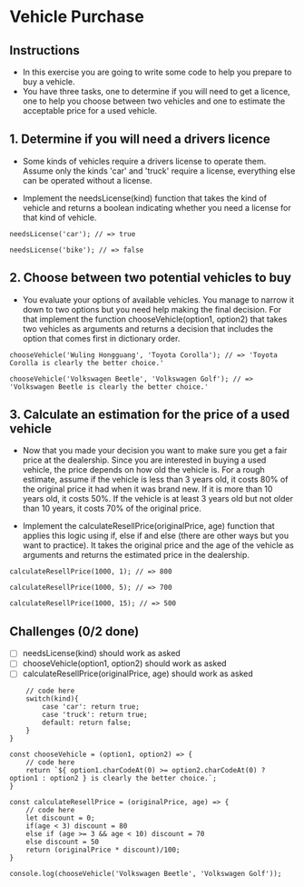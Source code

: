 # Vehicle Purchase

## Instructions

- In this exercise you are going to write some code to help you prepare to buy a vehicle.
- You have three tasks, one to determine if you will need to get a licence, one to help you choose between two vehicles and one to estimate the acceptable price for a used vehicle.

## 1. Determine if you will need a drivers licence
- Some kinds of vehicles require a drivers license to operate them. Assume only the kinds 'car' and 'truck' require a license, everything else can be operated without a license.

- Implement the needsLicense(kind) function that takes the kind of vehicle and returns a boolean indicating whether you need a license for that kind of vehicle.

```
needsLicense('car'); // => true

needsLicense('bike'); // => false
```

## 2. Choose between two potential vehicles to buy
- You evaluate your options of available vehicles. You manage to narrow it down to two options but you need help making the final decision. For that implement the function chooseVehicle(option1, option2) that takes two vehicles as arguments and returns a decision that includes the option that comes first in dictionary order.

```
chooseVehicle('Wuling Hongguang', 'Toyota Corolla'); // => 'Toyota Corolla is clearly the better choice.'

chooseVehicle('Volkswagen Beetle', 'Volkswagen Golf'); // => 'Volkswagen Beetle is clearly the better choice.'
```

## 3. Calculate an estimation for the price of a used vehicle
- Now that you made your decision you want to make sure you get a fair price at the dealership. Since you are interested in buying a used vehicle, the price depends on how old the vehicle is. For a rough estimate, assume if the vehicle is less than 3 years old, it costs 80% of the original price it had when it was brand new. If it is more than 10 years old, it costs 50%. If the vehicle is at least 3 years old but not older than 10 years, it costs 70% of the original price.

- Implement the calculateResellPrice(originalPrice, age) function that applies this logic using if, else if and else (there are other ways but you want to practice). It takes the original price and the age of the vehicle as arguments and returns the estimated price in the dealership.

```
calculateResellPrice(1000, 1); // => 800

calculateResellPrice(1000, 5); // => 700

calculateResellPrice(1000, 15); // => 500
```

## Challenges (0/2 done)
- [ ] needsLicense(kind) should work as asked
- [ ] chooseVehicle(option1, option2) should work as asked
- [ ] calculateResellPrice(originalPrice, age) should work as asked

```const needsLicense = (kind) => {
	// code here
    switch(kind){
        case 'car': return true;
        case 'truck': return true;
        default: return false;
    }
}

const chooseVehicle = (option1, option2) => {
	// code here
    return `${ option1.charCodeAt(0) >= option2.charCodeAt(0) ? option1 : option2 } is clearly the better choice.`;
}

const calculateResellPrice = (originalPrice, age) => {
	// code here
    let discount = 0;
    if(age < 3) discount = 80
    else if (age >= 3 && age < 10) discount = 70
    else discount = 50 
	return (originalPrice * discount)/100;
}

console.log(chooseVehicle('Volkswagen Beetle', 'Volkswagen Golf'));

```
